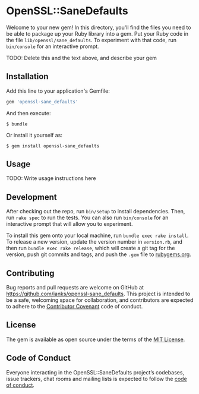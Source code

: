 # OpenSSL::SaneDefaults

Welcome to your new gem! In this directory, you'll find the files you need to be able to package up your Ruby library into a gem. Put your Ruby code in the file `lib/openssl/sane_defaults`. To experiment with that code, run `bin/console` for an interactive prompt.

TODO: Delete this and the text above, and describe your gem

## Installation

Add this line to your application's Gemfile:

```ruby
gem 'openssl-sane_defaults'
```

And then execute:

    $ bundle

Or install it yourself as:

    $ gem install openssl-sane_defaults

## Usage

TODO: Write usage instructions here

## Development

After checking out the repo, run `bin/setup` to install dependencies. Then, run `rake spec` to run the tests. You can also run `bin/console` for an interactive prompt that will allow you to experiment.

To install this gem onto your local machine, run `bundle exec rake install`. To release a new version, update the version number in `version.rb`, and then run `bundle exec rake release`, which will create a git tag for the version, push git commits and tags, and push the `.gem` file to [rubygems.org](https://rubygems.org).

## Contributing

Bug reports and pull requests are welcome on GitHub at https://github.com/ianks/openssl-sane_defaults. This project is intended to be a safe, welcoming space for collaboration, and contributors are expected to adhere to the [Contributor Covenant](http://contributor-covenant.org) code of conduct.

## License

The gem is available as open source under the terms of the [MIT License](https://opensource.org/licenses/MIT).

## Code of Conduct

Everyone interacting in the OpenSSL::SaneDefaults project’s codebases, issue trackers, chat rooms and mailing lists is expected to follow the [code of conduct](https://github.com/ianks/openssl-sane_defaults/blob/master/CODE_OF_CONDUCT.md).
